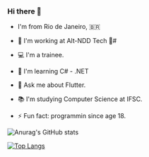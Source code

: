 ### Hi there 👋

- I'm from Rio de Janeiro, :brazil:

- 🔭 I'm working at Alt-NDD Tech 🚀#
- 💻 I'm a trainee.
- 🌱 I'm learning C# - .NET
- 💬 Ask me about Flutter.
- 📚 I'm studying Computer Science at IFSC.
- ⚡ Fun fact: programmin since age 18.


![Anurag's GitHub stats](https://github-readme-stats.vercel.app/api?username=MervelMath&show_icons=true&theme=dracula)



[![Top Langs](https://github-readme-stats.vercel.app/api/top-langs/?username=MervelMath&layout=compact&theme=dracula)](https://github.com/MervelMath/github-readme-stats)


 


 
